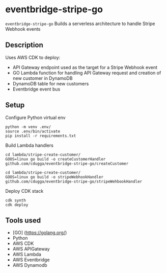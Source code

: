 
# eventbridge-stripe-go 

`eventbridge-stripe-go` Builds a serverless architecture to handle Stripe Webhook events 

## Description

Uses AWS CDK to deploy:
* API Gateway endpoint used as the target for a Stripe Webhook event
* GO Lambda function for handling API Gateway request and creation of new customer in DynamoDB
* DynamoDB table for new customers 
* Eventbridge event bus


## Setup 

Configure Python virtual env
```
python -m venv .env/
source .env/bin/activate
pip install -r requirements.txt
```

Build Lambda handlers
```
cd lambda/stripe-create-customer/
GOOS=linux go build -o createCustomerHandler github.com/cdugga/eventbridge-stripe-go/createCustomer

cd lambda/stripe-create-customer/
GOOS=linux go build -o stripeWebhookHandler github.com/cdugga/eventbridge-stripe-go/stripeWehbookHandler
```

Deploy CDK stack
```
cdk synth
cdk deploy
```

## Tools used
* [GO] (https://golang.org/)
* Python
* AWS CDK
* AWS APIGateway
* AWS Lambda
* AWS Eventbridge
* AWS Dynamodb
